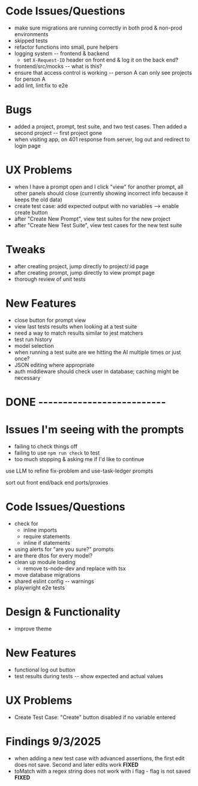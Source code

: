 # Code Issues/Questions
- make sure migrations are running correctly in both prod & non-prod environments
- skipped tests
- refactor functions into small, pure helpers
- logging system -- frontend & backend
  - set `X-Request-ID` header on front end & log it on the back end?
- frontend/src/mocks -- what is this?
- ensure that access control is working -- person A can only see projects for person A
- add lint, lint:fix to e2e

# Bugs
- added a project, prompt, test suite, and two test cases. Then added a second project -- first project gone
- when visiting app, on 401 response from server, log out and redirect to login page

# UX Problems
- when I have a prompt open and I click "view" for another prompt, all other panels should close (currently showing incorrect info because it keeps the old data)
- create test case: add expected output with no variables --> enable create button
- after "Create New Prompt", view test suites for the new project
- after "Create New Test Suite", view test cases for the new test suite

# Tweaks
- after creating project, jump directly to project/:id page
- after creating prompt, jump directly to view prompt page
- thorough review of unit tests

# New Features
- close button for prompt view
- view last tests results when looking at a test suite
- need a way to match results similar to jest matchers
- test run history
- model selection
- when running a test suite are we hitting the AI multiple times or just once?
- JSON editing where appropriate
- auth middleware should check user in database; caching might be necessary


# DONE --------------------------

# Issues I'm seeing with the prompts
- failing to check things off
- failing to use `npm run check` to test
- too much stopping & asking me if I'd like to continue

use LLM to refine fix-problem and use-task-ledger prompts

sort out front end/back end ports/proxies

# Code Issues/Questions
- check for
  - inline imports
  - require statements
  - inline if statements
- using alerts for "are you sure?" prompts
- are there dtos for every model?
- clean up module loading
  - remove ts-node-dev and replace with tsx
- move database migrations
- shared eslint config -- warnings
- playwright e2e tests

# Design & Functionality
- improve theme

# New Features
- functional log out button
- test results during tests -- show expected and actual values

# UX Problems
- Create Test Case: "Create" button disabled if no variable entered

# Findings 9/3/2025
- when adding a new test case with advanced assertions, the first edit does not save. Second and later edits work **FIXED**
- toMatch with a regex string does not work with i flag - flag is not saved **FIXED**
